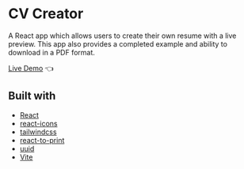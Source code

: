# CV Creator

A React app which allows users to create their own resume with a live preview. This app also provides a completed example and ability to download in a PDF format.

[Live Demo](https://shivsgkashyap.github.io/cv-app/) :point_left:

## Built with

- [React](https://reactjs.org/)
- [react-icons](https://www.npmjs.com/package/react-icons)
- [tailwindcss](https://tailwindcss.com/)
- [react-to-print](https://www.npmjs.com/package/react-to-print)
- [uuid](https://www.npmjs.com/package/uuid)
- [Vite](https://vitejs.dev/)

